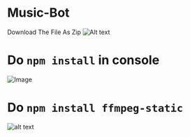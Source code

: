 # Music-Bot
Download The File As Zip
![Alt text](https://cdn.discordapp.com/attachments/806515120967516203/807242791725432832/unknown.png)
# Do `npm install` in console
![Image](https://cdn.discordapp.com/attachments/806515120967516203/807241547597742140/unknown.png)
# Do `npm install ffmpeg-static`
![alt text](https://cdn.discordapp.com/attachments/806515120967516203/807242358935781437/unknown.png)

